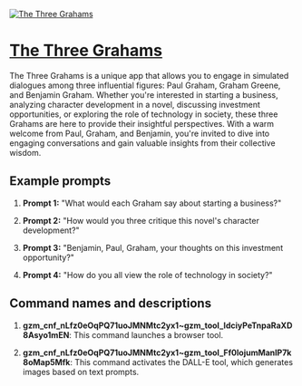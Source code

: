 [![The Three Grahams](https://files.oaiusercontent.com/file-eec8P5MHbc4SyAsi33sv0UH0?se=2123-10-18T17%3A01%3A06Z&sp=r&sv=2021-08-06&sr=b&rscc=max-age%3D31536000%2C%20immutable&rscd=attachment%3B%20filename%3D49d98df3-41b5-44e1-8fda-966146cbb7e4.png&sig=MSNM3mboNJ8d78Ol/yl7YX0U5ZCVHefDDWyhHjs6igk%3D)](https://chat.openai.com/g/g-3AxI2XNaI-the-three-grahams)

# [The Three Grahams](https://chat.openai.com/g/g-3AxI2XNaI-the-three-grahams)

The Three Grahams is a unique app that allows you to engage in simulated dialogues among three influential figures: Paul Graham, Graham Greene, and Benjamin Graham. Whether you're interested in starting a business, analyzing character development in a novel, discussing investment opportunities, or exploring the role of technology in society, these three Grahams are here to provide their insightful perspectives. With a warm welcome from Paul, Graham, and Benjamin, you're invited to dive into engaging conversations and gain valuable insights from their collective wisdom.

## Example prompts

1. **Prompt 1:** "What would each Graham say about starting a business?"

2. **Prompt 2:** "How would you three critique this novel's character development?"

3. **Prompt 3:** "Benjamin, Paul, Graham, your thoughts on this investment opportunity?"

4. **Prompt 4:** "How do you all view the role of technology in society?"

## Command names and descriptions

1. **gzm_cnf_nLfz0eOqPQ71uoJMNMtc2yx1~gzm_tool_IdciyPeTnpaRaXD8Asyo1mEN**: This command launches a browser tool.

2. **gzm_cnf_nLfz0eOqPQ71uoJMNMtc2yx1~gzm_tool_Ff0lojumManlP7k8oMap5Mfk**: This command activates the DALL-E tool, which generates images based on text prompts.